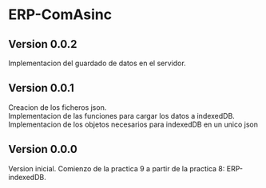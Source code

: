 # ERP-ComAsinc  
  
## Version 0.0.2  
Implementacion del guardado de datos en el servidor.  
  
## Version 0.0.1  
Creacion de los ficheros json.  
Implementacion de las funciones para cargar los datos a indexedDB.  
Implementacion de los objetos necesarios para indexedDB en un unico json
  
## Version 0.0.0  
Version inicial. Comienzo de la practica 9 a partir de la practica 8: ERP-indexedDB.  
